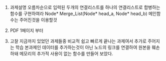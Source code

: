 
1. 과제설명
오름차순으로 입력된 두개의 연결리스트를 하나의 연결리스트로 합병하는 함수를 구현하여라
Node* Merge_List(Node* head_a, Node* head_b)
메인함수는 주어진것을 이용할것

2. PDF 1페이지 부터

3. 고찰
지금까지 있었던 과제들중 비교적 쉽고 빠르게 끝나는 과제여서 추가로 주어지는 학습
본과제인 데이터를 추가하는것이 아닌 노드의 링크를 연결하여 원본을 훼손하돼 메모리의 추가적 사용이 없는 함수를 만들어 보았다.
